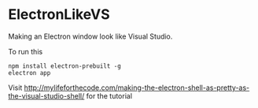 # ElectronLikeVS
Making an Electron window look like Visual Studio.

To run this

    npm install electron-prebuilt -g
    electron app

Visit http://mylifeforthecode.com/making-the-electron-shell-as-pretty-as-the-visual-studio-shell/ for the tutorial
